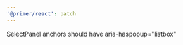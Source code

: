 ```yaml
---
'@primer/react': patch
---
```


SelectPanel anchors should have aria-haspopup="listbox"

<!-- Changed components: SelectPanel -->
